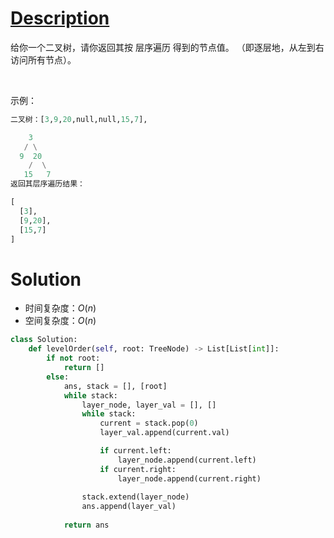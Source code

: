 # [Description](https://leetcode-cn.com/problems/binary-tree-level-order-traversal)

给你一个二叉树，请你返回其按 层序遍历 得到的节点值。 （即逐层地，从左到右访问所有节点）。

 

示例：
```python
二叉树：[3,9,20,null,null,15,7],

    3
   / \
  9  20
    /  \
   15   7
返回其层序遍历结果：

[
  [3],
  [9,20],
  [15,7]
]
```

# Solution
- 时间复杂度：$O(n)$
- 空间复杂度：$O(n)$

```python
class Solution:
    def levelOrder(self, root: TreeNode) -> List[List[int]]:
        if not root:
            return []
        else:
            ans, stack = [], [root]
            while stack:
                layer_node, layer_val = [], []
                while stack:
                    current = stack.pop(0)
                    layer_val.append(current.val)

                    if current.left:
                        layer_node.append(current.left)
                    if current.right:
                        layer_node.append(current.right)
                
                stack.extend(layer_node)
                ans.append(layer_val)
            
            return ans
```